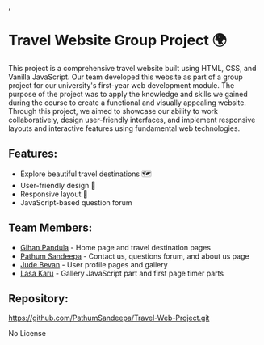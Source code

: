 <!DOCTYPE html>,
<html lang="en">
<head>
    <meta charset="UTF-8">
    <meta name="viewport" content="width=device-width, initial-scale=1.0">
</head>
<body>
    <h1>Travel Website Group Project 🌍</h1>
    <p>
        This project is a comprehensive travel website built using HTML, CSS, and Vanilla JavaScript. Our team developed this website as part of a group project for our university's first-year web development module. The purpose of the project was to apply the knowledge and skills we gained during the course to create a functional and visually appealing website. Through this project, we aimed to showcase our ability to work collaboratively, design user-friendly interfaces, and implement responsive layouts and interactive features using fundamental web technologies.
    </p>
    <h2>Features:</h2>
    <ul>
        <li>Explore beautiful travel destinations 🗺️</li>
        <li>User-friendly design 🎨</li>
        <li>Responsive layout 📱</li>
        <li>JavaScript-based question forum</li>
    </ul>
    <h2>Team Members:</h2>
    <ul>
        <li><a href="https://github.com/GihanPandula">Gihan Pandula</a> - Home page and travel destination pages</li>
        <li><a href="https://github.com/PathumSandeepa">Pathum Sandeepa</a> - Contact us, questions forum, and about us page</li>
        <li><a href="https://github.com/judebevan">Jude Bevan</a> - User profile pages and gallery</li>
        <li><a href="https://github.com/LasaKaru">Lasa Karu</a> - Gallery JavaScript part and first page timer parts</li>
    </ul>
    <h2>Repository:</h2>
    <p>
        <a href="https://github.com/PathumSandeepa/Travel-Web-Project.git">https://github.com/PathumSandeepa/Travel-Web-Project.git</a>
    </p>
    <p>No License</p>
</body>
</html>
